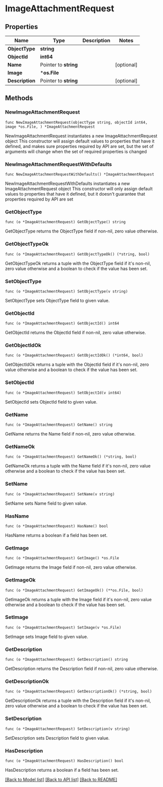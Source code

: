 # ImageAttachmentRequest

## Properties

Name | Type | Description | Notes
------------ | ------------- | ------------- | -------------
**ObjectType** | **string** |  | 
**ObjectId** | **int64** |  | 
**Name** | Pointer to **string** |  | [optional] 
**Image** | ***os.File** |  | 
**Description** | Pointer to **string** |  | [optional] 

## Methods

### NewImageAttachmentRequest

`func NewImageAttachmentRequest(objectType string, objectId int64, image *os.File, ) *ImageAttachmentRequest`

NewImageAttachmentRequest instantiates a new ImageAttachmentRequest object
This constructor will assign default values to properties that have it defined,
and makes sure properties required by API are set, but the set of arguments
will change when the set of required properties is changed

### NewImageAttachmentRequestWithDefaults

`func NewImageAttachmentRequestWithDefaults() *ImageAttachmentRequest`

NewImageAttachmentRequestWithDefaults instantiates a new ImageAttachmentRequest object
This constructor will only assign default values to properties that have it defined,
but it doesn't guarantee that properties required by API are set

### GetObjectType

`func (o *ImageAttachmentRequest) GetObjectType() string`

GetObjectType returns the ObjectType field if non-nil, zero value otherwise.

### GetObjectTypeOk

`func (o *ImageAttachmentRequest) GetObjectTypeOk() (*string, bool)`

GetObjectTypeOk returns a tuple with the ObjectType field if it's non-nil, zero value otherwise
and a boolean to check if the value has been set.

### SetObjectType

`func (o *ImageAttachmentRequest) SetObjectType(v string)`

SetObjectType sets ObjectType field to given value.


### GetObjectId

`func (o *ImageAttachmentRequest) GetObjectId() int64`

GetObjectId returns the ObjectId field if non-nil, zero value otherwise.

### GetObjectIdOk

`func (o *ImageAttachmentRequest) GetObjectIdOk() (*int64, bool)`

GetObjectIdOk returns a tuple with the ObjectId field if it's non-nil, zero value otherwise
and a boolean to check if the value has been set.

### SetObjectId

`func (o *ImageAttachmentRequest) SetObjectId(v int64)`

SetObjectId sets ObjectId field to given value.


### GetName

`func (o *ImageAttachmentRequest) GetName() string`

GetName returns the Name field if non-nil, zero value otherwise.

### GetNameOk

`func (o *ImageAttachmentRequest) GetNameOk() (*string, bool)`

GetNameOk returns a tuple with the Name field if it's non-nil, zero value otherwise
and a boolean to check if the value has been set.

### SetName

`func (o *ImageAttachmentRequest) SetName(v string)`

SetName sets Name field to given value.

### HasName

`func (o *ImageAttachmentRequest) HasName() bool`

HasName returns a boolean if a field has been set.

### GetImage

`func (o *ImageAttachmentRequest) GetImage() *os.File`

GetImage returns the Image field if non-nil, zero value otherwise.

### GetImageOk

`func (o *ImageAttachmentRequest) GetImageOk() (**os.File, bool)`

GetImageOk returns a tuple with the Image field if it's non-nil, zero value otherwise
and a boolean to check if the value has been set.

### SetImage

`func (o *ImageAttachmentRequest) SetImage(v *os.File)`

SetImage sets Image field to given value.


### GetDescription

`func (o *ImageAttachmentRequest) GetDescription() string`

GetDescription returns the Description field if non-nil, zero value otherwise.

### GetDescriptionOk

`func (o *ImageAttachmentRequest) GetDescriptionOk() (*string, bool)`

GetDescriptionOk returns a tuple with the Description field if it's non-nil, zero value otherwise
and a boolean to check if the value has been set.

### SetDescription

`func (o *ImageAttachmentRequest) SetDescription(v string)`

SetDescription sets Description field to given value.

### HasDescription

`func (o *ImageAttachmentRequest) HasDescription() bool`

HasDescription returns a boolean if a field has been set.


[[Back to Model list]](../README.md#documentation-for-models) [[Back to API list]](../README.md#documentation-for-api-endpoints) [[Back to README]](../README.md)


